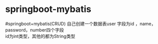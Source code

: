 # springboot-mybatis
#springboot+mybatis(CRUD)
自己创建一个数据表user  字段为id ，name，password，number四个字段   
id为int类型，其他的都为String类型
